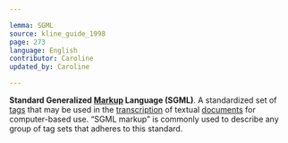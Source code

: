 ```yaml
---

lemma: SGML
source: kline_guide_1998
page: 273
language: English
contributor: Caroline
updated_by: Caroline

---
```


**Standard Generalized [Markup](markup.html) Language (SGML)**. A standardized set of [tags](tag.html) that may be used in the [transcription](transcription.html) of textual [documents](document) for computer-based use. “SGML markup” is commonly used to describe any group of tag sets that adheres to this standard.
